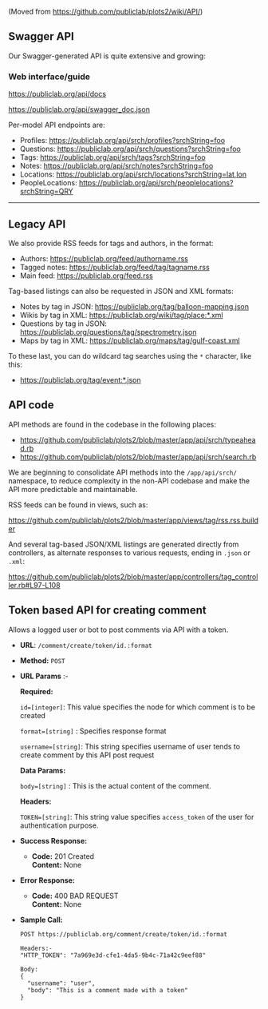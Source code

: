 (Moved from https://github.com/publiclab/plots2/wiki/API/)

## Swagger API

Our Swagger-generated API is quite extensive and growing:

### Web interface/guide

https://publiclab.org/api/docs

https://publiclab.org/api/swagger_doc.json

Per-model API endpoints are:

* Profiles: https://publiclab.org/api/srch/profiles?srchString=foo
* Questions: https://publiclab.org/api/srch/questions?srchString=foo
* Tags: https://publiclab.org/api/srch/tags?srchString=foo
* Notes: https://publiclab.org/api/srch/notes?srchString=foo
* Locations: https://publiclab.org/api/srch/locations?srchString=lat,lon
* PeopleLocations: https://publiclab.org/api/srch/peoplelocations?srchString=QRY

****

## Legacy API

We also provide RSS feeds for tags and authors, in the format:

* Authors: https://publiclab.org/feed/authorname.rss
* Tagged notes: https://publiclab.org/feed/tag/tagname.rss
* Main feed: https://publiclab.org/feed.rss

Tag-based listings can also be requested in JSON and XML formats:

* Notes by tag in JSON: https://publiclab.org/tag/balloon-mapping.json
* Wikis by tag in XML: https://publiclab.org/wiki/tag/place:*.xml
* Questions by tag in JSON: https://publiclab.org/questions/tag/spectrometry.json
* Maps by tag in XML: https://publiclab.org/maps/tag/gulf-coast.xml

To these last, you can do wildcard tag searches using the `*` character, like this:

* https://publiclab.org/tag/event:*.json

## API code

API methods are found in the codebase in the following places:

* https://github.com/publiclab/plots2/blob/master/app/api/srch/typeahead.rb
* https://github.com/publiclab/plots2/blob/master/app/api/srch/search.rb

We are beginning to consolidate API methods into the `/app/api/srch/` namespace, to reduce complexity in the non-API codebase and make the API more predictable and maintainable. 

RSS feeds can be found in views, such as:

https://github.com/publiclab/plots2/blob/master/app/views/tag/rss.rss.builder

And several tag-based JSON/XML listings are generated directly from controllers, as alternate responses to various requests, ending in `.json` or `.xml`:

https://github.com/publiclab/plots2/blob/master/app/controllers/tag_controller.rb#L97-L108

## Token based API for creating comment
Allows a logged user or bot to post comments via API with a token.
* **URL**:  `/comment/create/token/id.:format`
* **Method:**   `POST`
* **URL Params** :-

   **Required:**

   `id=[integer]`: This value specifies the node for which comment is to be created
   
   `format=[string]` : Specifies response format 
   
   `username=[string]`: This string specifies username of user tends to create comment by this API post request
 
   **Data Params:** 
   
    `body=[string]` : This is the actual content of the comment.
 
   **Headers:** 

   `TOKEN=[string]`: This string value specifies ``access_token`` of the user for authentication purpose.

* **Success Response:**
  * **Code:** 201 Created <br>
    **Content:** None

* **Error Response:**
  * **Code:** 400 BAD REQUEST <br>
    **Content:** None

* **Sample Call:**
  ```
  POST https://publiclab.org/comment/create/token/id.:format
  
  Headers:- 
  "HTTP_TOKEN": "7a969e3d-cfe1-4da5-9b4c-71a42c9eef88"
  
  Body:
  {
    "username": "user",
    "body": "This is a comment made with a token"
  }
  ```
